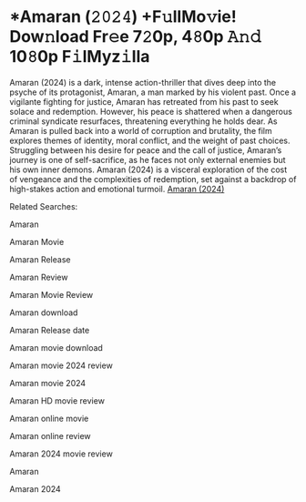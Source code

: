 <h1>*Amaran (𝟸𝟶𝟸𝟺) +F𝚞llMo𝚟ie! Dow𝚗load Fr𝚎e 7𝟸0p, 4𝟾0p 𝙰𝚗𝚍 10𝟾0p F𝚒lMyz𝚒lla </h1>
<p> Amaran (2024) is a dark, intense action-thriller that dives deep into the psyche of its protagonist, Amaran, a man marked by his violent past. Once a vigilante fighting for justice, Amaran has retreated from his past to seek solace and redemption. However, his peace is shattered when a dangerous criminal syndicate resurfaces, threatening everything he holds dear. As Amaran is pulled back into a world of corruption and brutality, the film explores themes of identity, moral conflict, and the weight of past choices. Struggling between his desire for peace and the call of justice, Amaran’s journey is one of self-sacrifice, as he faces not only external enemies but his own inner demons. Amaran (2024) is a visceral exploration of the cost of vengeance and the complexities of redemption, set against a backdrop of high-stakes action and emotional turmoil.
<a href="https://tinyurl.com/6judyfj7"> Amaran (2024) </a>
</p>
<p> Related Searches: </p>
<p> Amaran </p>
<p> Amaran Movie </p>
<p> Amaran Release </p>
<p> Amaran Review </p>
<p> Amaran Movie Review</p>
<p> Amaran download </p>
<p> Amaran Release date</p>
<p> Amaran movie download </p>
<p> Amaran movie 2024 review </p>
<p> Amaran movie 2024 </p>
<p> Amaran HD movie review </p>
<p> Amaran online movie </p>
<p> Amaran online review </p>
<p> Amaran 2024 movie review  </p>
<p> Amaran </p>
<p> Amaran 2024 </p>
